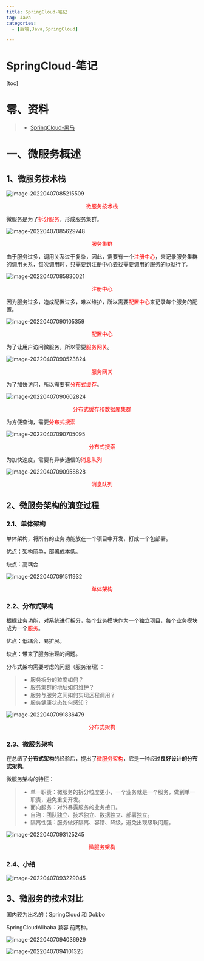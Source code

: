 ```yaml
---
title: SpringCloud-笔记
tag: Java
categories:
  - [后端,Java,SpringCloud]

---
```


<h1>SpringCloud-笔记</h1>

[toc]



# 零、资料



> - [SpringCloud-黑马](https://www.bilibili.com/video/BV1LQ4y127n4?p=5)





# 一、微服务概述





## 1、微服务技术栈





![image-20220407085215509](https://cyw-imgbed.oss-cn-hangzhou.aliyuncs.com/img/image-20220407085215509.png)

<center style="color:red">微服务技术栈</center>





微服务是为了<font style="color:red;">拆分服务</font>，形成服务集群。

![image-20220407085629748](https://cyw-imgbed.oss-cn-hangzhou.aliyuncs.com/img/image-20220407085629748.png)

<center style="color:red">服务集群</center>



由于服务过多，调用关系过于复杂，因此，需要有一个<font style="color:red;">注册中心</font>，来记录服务集群的调用关系，每次调用时，只需要到注册中心去找需要调用的服务的ip就行了。

![image-20220407085830021](https://cyw-imgbed.oss-cn-hangzhou.aliyuncs.com/img/image-20220407085830021.png)

<center style="color:red">注册中心</center>



因为服务过多，造成配置过多，难以维护，所以需要<font style="color:red;">配置中心</font>来记录每个服务的配置。

![image-20220407090105359](https://cyw-imgbed.oss-cn-hangzhou.aliyuncs.com/img/image-20220407090105359.png)

<center style="color:red">配置中心</center>



为了让用户访问微服务，所以需要<font style="color:red;">服务网关</font>。

![image-20220407090523824](https://cyw-imgbed.oss-cn-hangzhou.aliyuncs.com/img/image-20220407090523824.png)

<center style="color:red">服务网关</center>



为了加快访问，所以需要有<font style="color:red;">分布式缓存</font>。

![image-20220407090602824](https://cyw-imgbed.oss-cn-hangzhou.aliyuncs.com/img/image-20220407090602824.png)

<center style="color:red">分布式缓存和数据库集群</center>



为方便查询，需要<font style="color:red;">分布式搜索</font>

![image-20220407090705095](https://cyw-imgbed.oss-cn-hangzhou.aliyuncs.com/img/image-20220407090705095.png)

<center style="color:red">分布式搜索</center>



为加快速度，需要有异步通信的<font style="color:red;">消息队列</font>

![image-20220407090958828](https://cyw-imgbed.oss-cn-hangzhou.aliyuncs.com/img/image-20220407090958828.png)

<center style="color:red">消息队列</center>





## 2、微服务架构的演变过程





### 2.1、单体架构



单体架构，将所有的业务功能放在一个项目中开发，打成一个包部署。

优点：架构简单，部署成本低。

缺点：高耦合



![image-20220407091511932](https://cyw-imgbed.oss-cn-hangzhou.aliyuncs.com/img/image-20220407091511932.png)

<center style="color:red">单体架构</center>



### 2.2、分布式架构



根据业务功能，对系统进行拆分，每个业务模块作为一个独立项目，每个业务模块成为一个<font style="color:red;">服务</font>。



优点：低耦合，易扩展。

缺点：带来了服务治理的问题。



分布式架构需要考虑的问题（服务治理）：

> - 服务拆分的粒度如何？
> - 服务集群的地址如何维护？
> - 服务与服务之间如何实现远程调用？
> - 服务健康状态如何感知？





![image-20220407091836479](https://cyw-imgbed.oss-cn-hangzhou.aliyuncs.com/img/image-20220407091836479.png)

<center style="color:red">分布式架构</center>



### 2.3、微服务架构



在总结了**分布式架构**的经验后，提出了<font style="color:red;">微服务架构</font>，它是一种经过**良好设计的分布式架构**。



微服务架构的特征：

> - 单一职责：微服务的拆分粒度更小，一个业务就是一个服务，做到单一职责，避免重复开发。
> - 面向服务：对外暴露服务的业务接口。
> - 自治：团队独立、技术独立、数据独立、部署独立。
> - 隔离性强：服务做好隔离、容错、降级，避免出现级联问题。



![image-20220407093125245](https://cyw-imgbed.oss-cn-hangzhou.aliyuncs.com/img/image-20220407093125245.png)

<center style="color:red">微服务架构</center>





### 2.4、小结

![image-20220407093229045](https://cyw-imgbed.oss-cn-hangzhou.aliyuncs.com/img/image-20220407093229045.png)



## 3、微服务的技术对比



国内较为出名的：SpringCloud 和 Dobbo



SpringCloudAlibaba 兼容 前两种。

![image-20220407094036929](https://cyw-imgbed.oss-cn-hangzhou.aliyuncs.com/img/image-20220407094036929.png)





![image-20220407094101325](https://cyw-imgbed.oss-cn-hangzhou.aliyuncs.com/img/image-20220407094101325.png)
